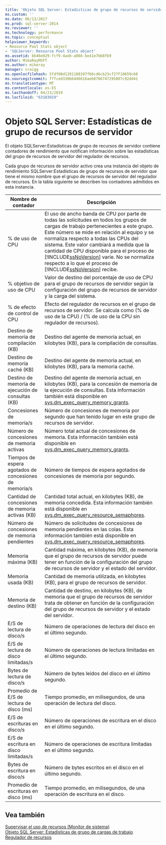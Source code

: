 ```yaml
---
title: 'Objeto SQL Server: Estadísticas de grupo de recursos de servidor | Microsoft Docs'
ms.custom: ''
ms.date: 06/13/2017
ms.prod: sql-server-2014
ms.reviewer: ''
ms.technology: performance
ms.topic: conceptual
helpviewer_keywords:
- Reosurce Pool Stats object
- 'SQLServer: Resource Pool Stats object'
ms.assetid: bb46e029-fcf9-4aeb-a066-be41e7668fb9
author: MikeRayMSFT
ms.author: mikeray
manager: craigg
ms.openlocfilehash: 5fdf00d1291180197f66cd6cb23cf27f10659c68
ms.sourcegitcommit: f7fced330b64d6616aeb8766747295807c92dd41
ms.translationtype: MT
ms.contentlocale: es-ES
ms.lasthandoff: 04/23/2019
ms.locfileid: "63183019"
---
```

# <a name="sql-server-resource-pool-stats-object"></a>Objeto SQL Server: Estadísticas de grupo de recursos de servidor
  El objeto SQLServer:Estadísticas de grupo de recursos de servidor contiene contadores de rendimiento que notifican información sobre las estadísticas del grupo de recursos de servidor del regulador de recursos.  
  
 Cada grupo de recursos de servidor activo crea una instancia del objeto de rendimiento SQLServer:Estadísticas de grupo de recursos de servidor que tiene el mismo nombre que el grupo de recursos de servidor del regulador de recursos. En la tabla siguiente se describen los contadores admitidos en esta instancia.  
  
|Nombre de contador|Descripción|  
|------------------|-----------------|  
|% de uso de CPU|El uso de ancho banda de CPU por parte de todas las solicitudes en todos los grupos de cargas de trabajo pertenecientes a este grupo. Este número se mide en relación al equipo y se normaliza respecto a todas las CPUs del sistema. Este valor cambiará a medida que la cantidad de CPU disponible para el proceso de [!INCLUDE[ssNoVersion](../../includes/ssnoversion-md.md)] varíe. No se normaliza respecto a lo que el proceso de [!INCLUDE[ssNoVersion](../../includes/ssnoversion-md.md)] recibe.|  
|% objetivo de uso de CPU|Valor de destino del porcentaje de uso de CPU para el grupo de recursos de servidor según la configuración del grupo de recursos de servidor y la carga del sistema.|  
|% de efecto de control de CPU|Efecto del regulador de recursos en el grupo de recursos de servidor. Se calcula como (% de uso de la CPU) / (% de uso de la CPU sin regulador de recursos).|  
|Destino de memoria de compilación (KB)|Destino del agente de memoria actual, en kilobytes (KB), para la compilación de consultas.|  
|Destino de memoria caché (KB)|Destino del agente de memoria actual, en kilobytes (KB), para la memoria caché.|  
|Destino de memoria de ejecución de consultas (KB)|Destino del agente de memoria actual, en kilobytes (KB), para la concesión de memoria de la ejecución de consultas. Esta información también está disponible en [sys.dm_exec_query_memory_grants](/sql/relational-databases/system-dynamic-management-views/sys-dm-exec-query-memory-grants-transact-sql).|  
|Concesiones de memoria/s|Número de concesiones de memoria por segundo que han tenido lugar en este grupo de recursos de servidor.|  
|Número de concesiones de memoria activas|Número total actual de concesiones de memoria. Esta información también está disponible en [sys.dm_exec_query_memory_grants](/sql/relational-databases/system-dynamic-management-views/sys-dm-exec-query-memory-grants-transact-sql).|  
|Tiempos de espera agotados de concesiones de memoria/s|Número de tiempos de espera agotados de concesiones de memoria por segundo.|  
|Cantidad de concesiones de memoria activas (KB)|Cantidad total actual, en kilobytes (KB), de memoria concedida. Esta información también está disponible en [sys.dm_exec_query_resource_semaphores](/sql/relational-databases/system-dynamic-management-views/sys-dm-exec-query-resource-semaphores-transact-sql).|  
|Número de concesiones de memoria pendientes|Número de solicitudes de concesiones de memoria pendientes en las colas. Esta información también está disponible en [sys.dm_exec_query_resource_semaphores](/sql/relational-databases/system-dynamic-management-views/sys-dm-exec-query-resource-semaphores-transact-sql).|  
|Memoria máxima (KB)|Cantidad máxima, en kilobytes (KB), de memoria que el grupo de recursos de servidor puede tener en función de la configuración del grupo de recursos de servidor y el estado del servidor.|  
|Memoria usada (KB)|Cantidad de memoria utilizada, en kilobytes (KB), para el grupo de recursos de servidor.|  
|Memoria de destino (KB)|Cantidad de destino, en kilobytes (KB), de memoria que el grupo de recursos de servidor trata de obtener en función de la configuración del grupo de recursos de servidor y el estado del servidor.|  
|E/S de lectura de disco/s|Número de operaciones de lectura del disco en el último segundo.|  
|E/S de lectura de disco limitadas/s|Número de operaciones de lectura limitadas en el último segundo.|  
|Bytes de lectura de disco/s|Número de bytes leídos del disco en el último segundo.|  
|Promedio de E/S de lectura de disco (ms)|Tiempo promedio, en milisegundos, de una operación de lectura del disco.|  
|E/S de escrituras en disco/s|Número de operaciones de escritura en el disco en el último segundo.|  
|E/S de escritura en disco limitadas/s|Número de operaciones de escritura limitadas en el último segundo.|  
|Bytes de escritura en disco/s|Número de bytes escritos en el disco en el último segundo.|  
|Promedio de escrituras en disco (ms)|Tiempo promedio, en milisegundos, de una operación de escritura en el disco.|  
  
## <a name="see-also"></a>Vea también  
 [Supervisar el uso de recursos &#40;Monitor de sistema&#41;](monitor-resource-usage-system-monitor.md)   
 [Objeto SQL Server: Estadísticas de grupo de cargas de trabajo](sql-server-workload-group-stats-object.md)   
 [Regulador de recursos](../resource-governor/resource-governor.md)  
  
  
